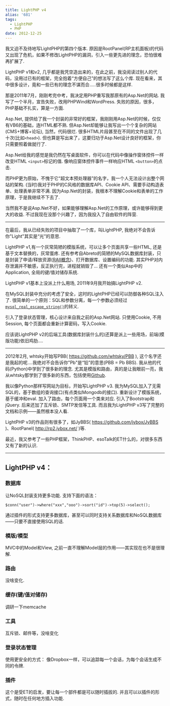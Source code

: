 ```yaml
---
title: LightPHP v4
alias: '681'
tags:
  - LightPHP
  - PHP
date: 2012-12-25
---
```


我又迫不及待地写LightPHP的第四个版本.
原因是RootPanel(RP主机面板)的代码又出现了危机，如果不修改LightPHP的漏洞，引入一些更先进的理念，恐怕很难再扩展了.

LightPHP v1和v2, 几乎都是我凭空造出来的，在此之前，我没阅读过别人的代码，没用过已有的框架，完全抱着“方便自己”的想法写了这么个库.
现在看来，其中很多设计，竟和一些已有的理念不谋而合.....很多时候都是这样.

那是2011年7月，刚刚考完中考，我决定用PHP重写我那原有的Asp.Net的网站.
我写了一个半月，宣告失败，改用PHPWind和WordPress.
失败的原因，很多，PHP基础不扎实，算是一方面.

Asp.Net, 提供给了我一个封装的非常好的框架，我刚刚用Asp.Net的时候，仅仅有VB6的基础，连HTML都不熟. 但Asp.Net却能够让我写出一个个复杂的网站(CMS+博客+论坛), 当然，代码很烂. 很多HTML片段甚至在不同的文件出现了几十次(比如`<head>`). 但也算是写出来了，这要归功于Asp.Net设计良好的框架，你只需要照着做就行了.

Asp.Net给我的感觉是我仍然在写桌面软件，你可以在代码中像操作窗体控件一样改变HTML `<input>`标记的值. 像响应窗体控件事件一样响应HTML `<button>`的点击.

而PHP更为原始，不愧于它“超文本预处理器”的名字，我一个人无法设计出整个网站的架构.
(当时)我对于PHP的C风格的数据库API、Cookie API、需要手动构造表单、处理表单非常不满.
因为Asp.Net的封装，我根本不理解Cookie和表单的工作原理，于是我继续不下去了.

当然我不是说Asp.Net不好，如果能够理解Asp.Net的工作原理，或许能够得到更大的收益.
不过我现在没那个兴趣了，因为我投入了自由软件的阵营.

- - - - - - - - -

在最后，我从已经失败的项目中抽取了一个库，叫LightPHP, 我绝对不会告诉你"Light"其实是“光”的意思.

LightPHP v1,有一个灰常简陋的模版系统，可以让多个页面共享一些HTML, 还是基于文本替换的，灰常蛋疼.
还有参考自Abreto的简陋的MySQL数据库封装，只是封装了申请/释放资源([RAII概念](http://www.cppblog.com/jinq0123/archive/2008/05/20/50522.aspx))、打开数据库、设置编码的功能.
其实PHP对内存泄漏并不敏感，反正执行完，进程就销毁了...
还有一个类似Asp中的Application, 全局的键/值对储存系统.

LightPHP v1基本上没派上什么用场, 2011年9月我开始搞LightPHP v2.

在MySQL封装中充分的考虑了安全，这时的LightPHP已经可以防御各种SQL注入了.
很简单的一个原则：SQL和参数分离，每一个参数必须经过[`mysql_real_escape_string()`](http://php.net/manual/zh/function.mysql-real-escape-string.php)的转义.

引入了登录状态管理，核心设计来自我之前的Asp.Net网站.
只使用Cookie, 不用Session, 每个页面都会重新计算密码，写入Cookie.

应该说LightPHP v2的后端工具(数据库封装什么的)还算是派上一些用场，前端(模版功能)依旧鸡肋....

- - - - - - - - -

2012年2月, whtsky开始写PBB( <https://github.com/whtsky/PBB> ), 这个名字还是我起的呢....我绝对不会告诉你"Pb"是“铅”的意思(PBB = Pb BBS). 我从他的代码(Python)中学到了很多新的理念.
尤其是模版和路由，真的是让我眼前一亮，我从whtsky那学到了很多新的东西，包括使用[Github](https://github.com).

我以像Python那样写网站为目标，开始写LightPHP v3.
我为MySQL加入了无需SQL的，基于数组的查询接口(有点类似Mongodb的接口).
重新设计了模版系统，基于缓冲和eval. 加入了路由，每个页面用一个类来对应. 引入了Bootstrap和jQuery.
后来还加了互斥锁、SMTP发信等工具.
而且我为LightPHP v3写了完整的文档和示例——虽然根本没人看.

LightPHP v3的作品则有很多了，如JyBBS( <https://github.com/jybox/JyBBS> )、RootPanel( <http://rp2.jybox.net/> )等.

最近，我又参考了一些PHP框架，ThinkPHP、esoTalk的ET什么的，对很多东西又有了新的认识.

- - - - - - - - -

## LightPHP v4：

### 数据库
让NoSQL封装支持更多功能. 支持下面的语法：

    $conn("user")->where("xxx","ooo")->sort("id")->top(5)->select();

通过插件的形式支持更多数据库，甚至可以同时支持关系数据库和NoSQL数据库——只要不直接使用SQL的话.

### 模版/模型
MVC中的Model和View, 之前一直不理解Model层的作用——其实现在也不是很理解.

### 路由
没啥变化.

### 缓存(键/值对储存)
调研一下memcache

### 工具
互斥锁、邮件等，没啥变化

### 登录状态管理
使用更安全的方式：
像Dropbox一样，可以追踪每一个会话，为每个会话生成不同的令牌.

### 插件
这个是受ET的启发，要让每一个部件都是可以随时插拔的. 并且可以以插件的形式，随时在任何地方插入功能.
